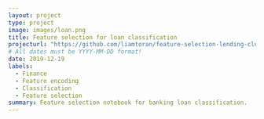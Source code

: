 ```yaml
---
layout: project
type: project
image: images/loan.png
title: Feature selection for loan classification
projecturl: "https://github.com/liamtoran/feature-selection-lending-club/blob/master/Feature%20Selection.ipynb"
# All dates must be YYYY-MM-DD format!
date: 2019-12-19
labels:
  - Finance
  - Feature encoding
  - Classification
  - Feature selection
summary: Feature selection notebook for banking loan classification.
---
```

